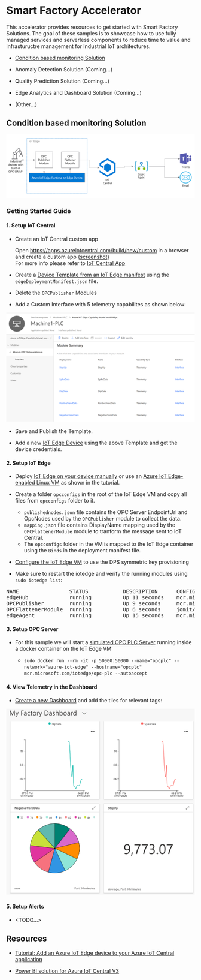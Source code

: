# Smart Factory Accelerator

This accelerator provides resources to get started with Smart Factory Solutions. The goal of these samples is to showcase how to use fully managed services and serverless components to reduce time to value and infrastuructre management for Industrial IoT architectures.

- [Condition based monitoring Solution](https://github.com/jomit/smart-factory-accelerator#condition-based-monitoring-solution)

- Anomaly Detection Solution (Coming...)

- Quality Prediction Solution (Coming...)

- Edge Analytics and Dashboard Solution (Coming...)

- (Other...)

## Condition based monitoring Solution

![Condition based monitoring architecture](assets/condition-monitor-architecture.png)


### Getting Started Guide

#### 1. Setup IoT Central

- Create an IoT Central custom app

    Open https://apps.azureiotcentral.com/build/new/custom in a browser and create a custom app [(screenshot)](./images/create-iotcentral.png) <br>
    For more info please refer to [IoT Central App](https://docs.microsoft.com/en-us/azure/iot-central/core/quick-deploy-iot-central)

- Create a [Device Template from an IoT Edge manifest](https://docs.microsoft.com/en-us/azure/iot-central/core/tutorial-add-edge-as-leaf-device#create-device-template) using the `edgeDeploymentManifest.json` file.

- Delete the `OPCPublisher` Modules

- Add a Custom Interface with 5 telemetry capabilites as shown below:

![Custom Interface with 5 telemetry capabilites](assets/img1.png)

- Save and Publish the Template.

- Add a new [IoT Edge Device](https://docs.microsoft.com/en-us/azure/iot-central/core/tutorial-add-edge-as-leaf-device#add-iot-edge-device) using the above Template and get the device credentials.


#### 2. Setup IoT Edge

- Deploy [IoT Edge on your device manually](https://docs.microsoft.com/en-us/azure/iot-edge/how-to-install-iot-edge-linux#install-iot-edge-and-container-runtimes) or use an [Azure IoT Edge-enabled Linux VM](https://docs.microsoft.com/en-us/azure/iot-central/core/tutorial-add-edge-as-leaf-device#deploy-an-iot-edge-device) as shown in the tutorial.

- Create a folder `opcconfigs` in the root of the IoT Edge VM and copy all files from `opcconfigs` folder to it.
    - `publishednodes.json` file contains the OPC Server EndpointUrl and OpcNodes used by the `OPCPublisher` module to collect the data.
    - `mapping.json` file contains DisplayName mapping used by the `OPCFlattenerModule` module to tranform the message sent to IoT Central. 
    - The `opcconfigs` folder in the VM is mapped to the IoT Edge container using the `Binds` in the deployment manifest file.

- [Configure the IoT Edge VM](https://docs.microsoft.com/en-us/azure/iot-central/core/tutorial-add-edge-as-leaf-device#configure-the-iot-edge-vm) to use the DPS symmetric key provisioning

- Make sure to restart the iotedge and verify the running modules using `sudo iotedge list`:

<PRE>
NAME                STATUS           DESCRIPTION      CONFIG
edgeHub             running          Up 11 seconds    mcr.microsoft.com/azureiotedge-hub:1.0
OPCPublisher        running          Up 9 seconds     mcr.microsoft.com/iotedge/opc-publisher:latest
OPCFlattenerModule  running          Up 6 seconds     jomit/opcflattenermodule:0.0.4-amd64
edgeAgent           running          Up 15 seconds    mcr.microsoft.com/azureiotedge-agent:1.0
</PRE>

#### 3. Setup OPC Server

- For this sample we will start a [simulated OPC PLC Server](https://github.com/Azure-Samples/iot-edge-opc-plc) running inside a docker container on the IoT Edge VM:

    - `sudo docker run --rm -it -p 50000:50000 --name="opcplc" --network="azure-iot-edge" --hostname="opcplc" mcr.microsoft.com/iotedge/opc-plc --autoaccept`

#### 4. View Telemetry in the Dashboard

- [Create a new Dashboard](https://docs.microsoft.com/en-us/azure/iot-central/core/howto-add-tiles-to-your-dashboard) and add the tiles for relevant tags: 

![Dashboard](assets/dashboard.png)

#### 5. Setup Alerts

- <TODO...>


## Resources

- [Tutorial: Add an Azure IoT Edge device to your Azure IoT Central application](https://docs.microsoft.com/en-us/azure/iot-central/core/tutorial-add-edge-as-leaf-device)

- [Power BI solution for Azure IoT Central V3](https://appsource.microsoft.com/en-us/product/web-apps/iot-central.power-bi-solution-iot-central)
